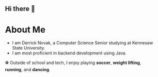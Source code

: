 ## Hi there 👋

# About Me
- I am Derrick Novak, a Computer Science Senior studying at Kennesaw State University.
- I am most proficient in backend development using Java.

⚽ Outside of school and tech, I enjoy playing **soccer**, **weight lifting**, **running**, and **dancing**.
<!--
**DN8899/DN8899** is a ✨ _special_ ✨ repository because its `README.md` (this file) appears on your GitHub profile.

Here are some ideas to get you started:

- 🔭 I’m currently working on ...
- 🌱 I’m currently learning ...
- 👯 I’m looking to collaborate on ...
- 🤔 I’m looking for help with ...
- 💬 Ask me about ...
- 📫 How to reach me: ...
- 😄 Pronouns: ...
- ⚡ Fun fact: ...
-->
